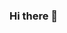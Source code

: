 ### Hi there 👋

<!--
**vanadiumjam/vanadiumjam** is a ✨ _special_ ✨ repository because its `README.md` (this file) appears on your GitHub profile.

Here are some ideas to get you started:

- 🔭 I’m currently working on ...
- 🌱 I’m currently learning ...
- 👯 I’m looking to collaborate on ...
- 🤔 I’m looking for help with ...
- 💬 Ask me about ... ohvanadiumjam@gmail.com
- 📫 How to reach me: ...  ohvanadiumjam@gmail.com
- 😄 Pronouns: ...
- ⚡ Fun fact: ...
-->
